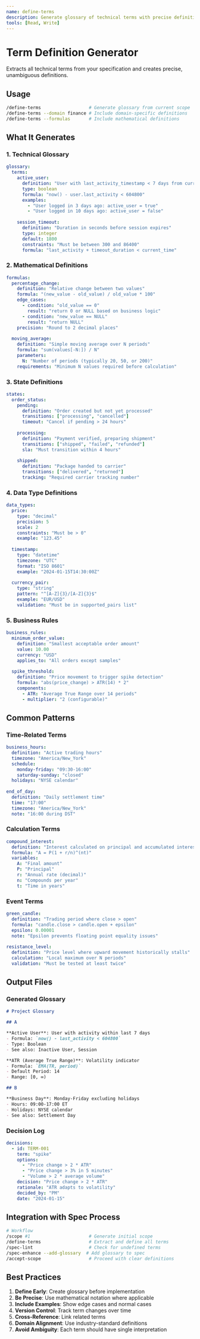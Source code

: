 ```yaml
---
name: define-terms
description: Generate glossary of technical terms with precise definitions
tools: [Read, Write]
---
```


# Term Definition Generator

Extracts all technical terms from your specification and creates precise, unambiguous definitions.

## Usage

```bash
/define-terms                  # Generate glossary from current scope
/define-terms --domain finance # Include domain-specific definitions
/define-terms --formulas       # Include mathematical definitions
```

## What It Generates

### 1. Technical Glossary
```yaml
glossary:
  terms:
    active_user:
      definition: "User with last_activity_timestamp < 7 days from current_time"
      type: boolean
      formula: "now() - user.last_activity < 604800"
      examples:
        - "User logged in 3 days ago: active_user = true"
        - "User logged in 10 days ago: active_user = false"
    
    session_timeout:
      definition: "Duration in seconds before session expires"
      type: integer
      default: 1800
      constraints: "Must be between 300 and 86400"
      formula: "last_activity + timeout_duration < current_time"
```

### 2. Mathematical Definitions
```yaml
formulas:
  percentage_change:
    definition: "Relative change between two values"
    formula: "(new_value - old_value) / old_value * 100"
    edge_cases:
      - condition: "old_value == 0"
        result: "return 0 or NULL based on business logic"
      - condition: "new_value == NULL"
        result: "return NULL"
    precision: "Round to 2 decimal places"
    
  moving_average:
    definition: "Simple moving average over N periods"
    formula: "sum(values[-N:]) / N"
    parameters:
      N: "Number of periods (typically 20, 50, or 200)"
    requirements: "Minimum N values required before calculation"
```

### 3. State Definitions
```yaml
states:
  order_status:
    pending:
      definition: "Order created but not yet processed"
      transitions: ["processing", "cancelled"]
      timeout: "Cancel if pending > 24 hours"
    
    processing:
      definition: "Payment verified, preparing shipment"
      transitions: ["shipped", "failed", "refunded"]
      sla: "Must transition within 4 hours"
    
    shipped:
      definition: "Package handed to carrier"
      transitions: ["delivered", "returned"]
      tracking: "Required carrier tracking number"
```

### 4. Data Type Definitions
```yaml
data_types:
  price:
    type: "decimal"
    precision: 5
    scale: 2
    constraints: "Must be > 0"
    example: "123.45"
    
  timestamp:
    type: "datetime"
    timezone: "UTC"
    format: "ISO 8601"
    example: "2024-01-15T14:30:00Z"
    
  currency_pair:
    type: "string"
    pattern: "^[A-Z]{3}/[A-Z]{3}$"
    example: "EUR/USD"
    validation: "Must be in supported_pairs list"
```

### 5. Business Rules
```yaml
business_rules:
  minimum_order_value:
    definition: "Smallest acceptable order amount"
    value: 10.00
    currency: "USD"
    applies_to: "All orders except samples"
    
  spike_threshold:
    definition: "Price movement to trigger spike detection"
    formula: "abs(price_change) > ATR(14) * 2"
    components:
      - ATR: "Average True Range over 14 periods"
      - multiplier: "2 (configurable)"
```

## Common Patterns

### Time-Related Terms
```yaml
business_hours:
  definition: "Active trading hours"
  timezone: "America/New_York"
  schedule:
    monday-friday: "09:30-16:00"
    saturday-sunday: "closed"
  holidays: "NYSE calendar"
  
end_of_day:
  definition: "Daily settlement time"
  time: "17:00"
  timezone: "America/New_York"
  note: "16:00 during DST"
```

### Calculation Terms
```yaml
compound_interest:
  definition: "Interest calculated on principal and accumulated interest"
  formula: "A = P(1 + r/n)^(nt)"
  variables:
    A: "Final amount"
    P: "Principal"
    r: "Annual rate (decimal)"
    n: "Compounds per year"
    t: "Time in years"
```

### Event Terms
```yaml
green_candle:
  definition: "Trading period where close > open"
  formula: "candle.close > candle.open + epsilon"
  epsilon: 0.00001
  note: "Epsilon prevents floating point equality issues"
  
resistance_level:
  definition: "Price level where upward movement historically stalls"
  calculation: "Local maximum over N periods"
  validation: "Must be tested at least twice"
```

## Output Files

### Generated Glossary
```markdown
# Project Glossary

## A

**Active User**: User with activity within last 7 days
- Formula: `now() - last_activity < 604800`
- Type: Boolean
- See also: Inactive User, Session

**ATR (Average True Range)**: Volatility indicator
- Formula: `EMA(TR, period)`
- Default Period: 14
- Range: [0, ∞)

## B

**Business Day**: Monday-Friday excluding holidays
- Hours: 09:00-17:00 ET
- Holidays: NYSE calendar
- See also: Settlement Day
```

### Decision Log
```yaml
decisions:
  - id: TERM-001
    term: "spike"
    options:
      - "Price change > 2 * ATR"
      - "Price change > 3% in 5 minutes"
      - "Volume > 2 * average volume"
    decision: "Price change > 2 * ATR"
    rationale: "ATR adapts to volatility"
    decided_by: "PM"
    date: "2024-01-15"
```

## Integration with Spec Process

```bash
# Workflow
/scope #1                      # Generate initial scope
/define-terms                  # Extract and define all terms
/spec-lint                     # Check for undefined terms
/spec-enhance --add-glossary  # Add glossary to spec
/accept-scope                  # Proceed with clear definitions
```

## Best Practices

1. **Define Early**: Create glossary before implementation
2. **Be Precise**: Use mathematical notation where applicable
3. **Include Examples**: Show edge cases and normal cases
4. **Version Control**: Track term changes over time
5. **Cross-Reference**: Link related terms
6. **Domain Alignment**: Use industry-standard definitions
7. **Avoid Ambiguity**: Each term should have single interpretation